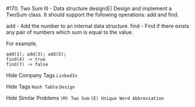 #170. Two Sum III - Data structure design(E)
Design and implement a TwoSum class. It should support the following operations: add and find.

add - Add the number to an internal data structure.
find - Find if there exists any pair of numbers which sum is equal to the value.

For example,
```
add(1); add(3); add(5);
find(4) -> true
find(7) -> false
```

Hide Company Tags ```LinkedIn```

Hide Tags ```Hash Table``` ```Design```

Hide Similar Problems ```(M) Two Sum``` ```(E) Unique Word Abbreviation```

